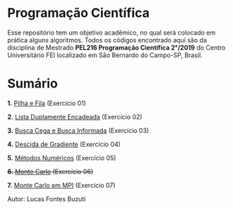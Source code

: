 # Programação Científica

Esse repositório tem um objetivo acadêmico, no qual será colocado em prática alguns algoritmos. Todos os códigos encontrado aqui são da disciplina de Mestrado __PEL216 Programação Científica 2°/2019__ do Centro Universitário FEI localizado em São Bernardo do Campo-SP, Brasil.

# Sumário

__1.__ [Pilha e Fila](https://github.com/buzutilucas/scientific-programming/tree/master/Ex01) (Exercício 01)

__2.__ [Lista Duplamente Encadeada](https://github.com/buzutilucas/scientific-programming/tree/master/Ex02) (Exercício 02)

__3.__ [Busca Cega e Busca Informada](https://github.com/buzutilucas/scientific-programming/tree/master/Ex03) (Exercício 03)

__4.__ [Descida de Gradiente](https://github.com/buzutilucas/scientific-programming/tree/master/Ex04) (Exercício 04)

__5.__ [Métodos Numéricos](https://github.com/buzutilucas/scientific-programming/tree/master/Ex05) (Exercício 05)

~~__6.__ [Monte Carlo]() (Exercício 06)~~

__7.__ [Monte Carlo em MPI](https://github.com/buzutilucas/scientific-programming/tree/master/Ex07) (Exercício 07)

Autor: Lucas Fontes Buzuti
